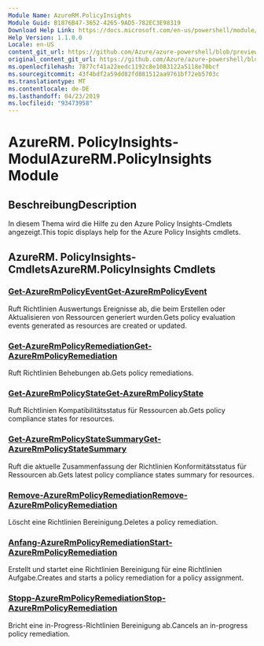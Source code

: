 ```yaml
---
Module Name: AzureRM.PolicyInsights
Module Guid: B1876B47-3652-4265-9AD5-782EC3E98319
Download Help Link: https://docs.microsoft.com/en-us/powershell/module/azurerm.policyinsights
Help Version: 1.1.0.0
Locale: en-US
content_git_url: https://github.com/Azure/azure-powershell/blob/preview/src/ResourceManager/PolicyInsights/Commands.PolicyInsights/help/AzureRM.PolicyInsights.md
original_content_git_url: https://github.com/Azure/azure-powershell/blob/preview/src/ResourceManager/PolicyInsights/Commands.PolicyInsights/help/AzureRM.PolicyInsights.md
ms.openlocfilehash: 7877cf41a22eedc1192c8e1083122a5118e70bcf
ms.sourcegitcommit: 43f4bdf2a59dd82fd881512aa9761bf72eb5703c
ms.translationtype: MT
ms.contentlocale: de-DE
ms.lasthandoff: 04/23/2019
ms.locfileid: "93473958"
---
```

# <span data-ttu-id="aee7c-101">AzureRM. PolicyInsights-Modul</span><span class="sxs-lookup"><span data-stu-id="aee7c-101">AzureRM.PolicyInsights Module</span></span>
## <span data-ttu-id="aee7c-102">Beschreibung</span><span class="sxs-lookup"><span data-stu-id="aee7c-102">Description</span></span>
<span data-ttu-id="aee7c-103">In diesem Thema wird die Hilfe zu den Azure Policy Insights-Cmdlets angezeigt.</span><span class="sxs-lookup"><span data-stu-id="aee7c-103">This topic displays help for the Azure Policy Insights cmdlets.</span></span>

## <span data-ttu-id="aee7c-104">AzureRM. PolicyInsights-Cmdlets</span><span class="sxs-lookup"><span data-stu-id="aee7c-104">AzureRM.PolicyInsights Cmdlets</span></span>
### [<span data-ttu-id="aee7c-105">Get-AzureRmPolicyEvent</span><span class="sxs-lookup"><span data-stu-id="aee7c-105">Get-AzureRmPolicyEvent</span></span>](Get-AzureRmPolicyEvent.md)
<span data-ttu-id="aee7c-106">Ruft Richtlinien Auswertungs Ereignisse ab, die beim Erstellen oder Aktualisieren von Ressourcen generiert wurden.</span><span class="sxs-lookup"><span data-stu-id="aee7c-106">Gets policy evaluation events generated as resources are created or updated.</span></span>

### [<span data-ttu-id="aee7c-107">Get-AzureRmPolicyRemediation</span><span class="sxs-lookup"><span data-stu-id="aee7c-107">Get-AzureRmPolicyRemediation</span></span>](Get-AzureRmPolicyRemediation.md)
<span data-ttu-id="aee7c-108">Ruft Richtlinien Behebungen ab.</span><span class="sxs-lookup"><span data-stu-id="aee7c-108">Gets policy remediations.</span></span>

### [<span data-ttu-id="aee7c-109">Get-AzureRmPolicyState</span><span class="sxs-lookup"><span data-stu-id="aee7c-109">Get-AzureRmPolicyState</span></span>](Get-AzureRmPolicyState.md)
<span data-ttu-id="aee7c-110">Ruft Richtlinien Kompatibilitätsstatus für Ressourcen ab.</span><span class="sxs-lookup"><span data-stu-id="aee7c-110">Gets policy compliance states for resources.</span></span>

### [<span data-ttu-id="aee7c-111">Get-AzureRmPolicyStateSummary</span><span class="sxs-lookup"><span data-stu-id="aee7c-111">Get-AzureRmPolicyStateSummary</span></span>](Get-AzureRmPolicyStateSummary.md)
<span data-ttu-id="aee7c-112">Ruft die aktuelle Zusammenfassung der Richtlinien Konformitätsstatus für Ressourcen ab.</span><span class="sxs-lookup"><span data-stu-id="aee7c-112">Gets latest policy compliance states summary for resources.</span></span>

### [<span data-ttu-id="aee7c-113">Remove-AzureRmPolicyRemediation</span><span class="sxs-lookup"><span data-stu-id="aee7c-113">Remove-AzureRmPolicyRemediation</span></span>](Remove-AzureRmPolicyRemediation.md)
<span data-ttu-id="aee7c-114">Löscht eine Richtlinien Bereinigung.</span><span class="sxs-lookup"><span data-stu-id="aee7c-114">Deletes a policy remediation.</span></span>

### [<span data-ttu-id="aee7c-115">Anfang-AzureRmPolicyRemediation</span><span class="sxs-lookup"><span data-stu-id="aee7c-115">Start-AzureRmPolicyRemediation</span></span>](Start-AzureRmPolicyRemediation.md)
<span data-ttu-id="aee7c-116">Erstellt und startet eine Richtlinien Bereinigung für eine Richtlinien Aufgabe.</span><span class="sxs-lookup"><span data-stu-id="aee7c-116">Creates and starts a policy remediation for a policy assignment.</span></span>

### [<span data-ttu-id="aee7c-117">Stopp-AzureRmPolicyRemediation</span><span class="sxs-lookup"><span data-stu-id="aee7c-117">Stop-AzureRmPolicyRemediation</span></span>](Stop-AzureRmPolicyRemediation.md)
<span data-ttu-id="aee7c-118">Bricht eine in-Progress-Richtlinien Bereinigung ab.</span><span class="sxs-lookup"><span data-stu-id="aee7c-118">Cancels an in-progress policy remediation.</span></span>

